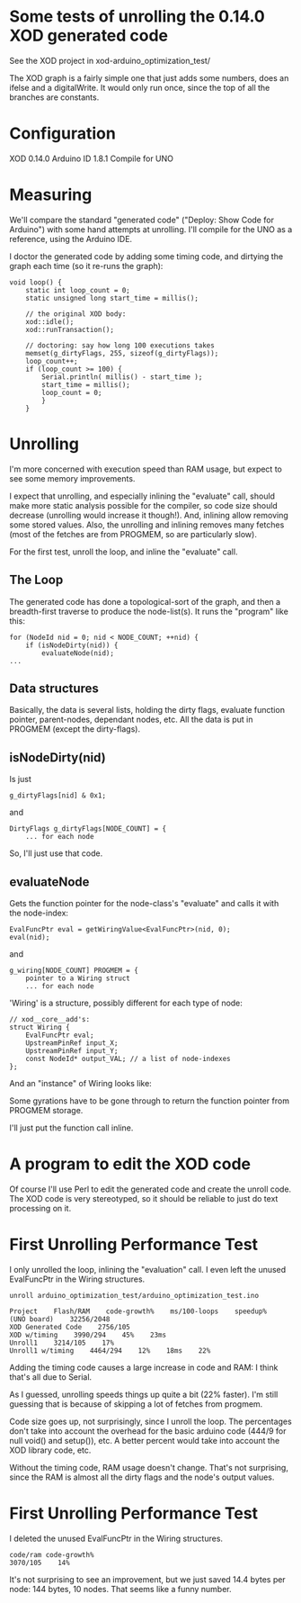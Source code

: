 # Some tests of unrolling the 0.14.0 XOD generated code

See the XOD project in xod-arduino_optimization_test/

The XOD graph is a fairly simple one that just adds some numbers, does an ifelse and a digitalWrite. It would only run once, since the top of all the branches are constants.

# Configuration

XOD 0.14.0
Arduino ID 1.8.1
Compile for UNO

# Measuring

We'll compare the standard "generated code" ("Deploy: Show Code for Arduino") with some hand attempts at unrolling. I'll compile for the UNO as a reference, using the Arduino IDE.

I doctor the generated code by adding some timing code, and dirtying the graph each time (so it re-runs the graph):

    void loop() {
        static int loop_count = 0;
        static unsigned long start_time = millis();
        
        // the original XOD body:
        xod::idle();
        xod::runTransaction();
        
        // doctoring: say how long 100 executions takes
        memset(g_dirtyFlags, 255, sizeof(g_dirtyFlags));
        loop_count++;
        if (loop_count >= 100) {
            Serial.println( millis() - start_time );
            start_time = millis();
            loop_count = 0;
            }
        }
             
# Unrolling

I'm more concerned with execution speed than RAM usage, but expect to see some memory improvements.

I expect that unrolling, and especially inlining the "evaluate" call, should make more static analysis possible for the compiler, so code size should decrease (unrolling would increase it though!). And, inlining allow removing some stored values. Also, the unrolling and inlining removes many fetches (most of the fetches are from PROGMEM, so are particularly slow).

For the first test, unroll the loop, and inline the "evaluate" call.

## The Loop

The generated code has done a topological-sort of the graph, and then a breadth-first traverse to produce the node-list(s). It runs the "program" like this:

    for (NodeId nid = 0; nid < NODE_COUNT; ++nid) {
        if (isNodeDirty(nid)) {
            evaluateNode(nid);
    ...

## Data structures

Basically, the data is several lists, holding the dirty flags, evaluate function pointer, parent-nodes, dependant nodes, etc. All the data is put in PROGMEM (except the dirty-flags).

## isNodeDirty(nid)

Is just

    g_dirtyFlags[nid] & 0x1;

and 

    DirtyFlags g_dirtyFlags[NODE_COUNT] = {
        ... for each node
    
So, I'll just use that code.

## evaluateNode

Gets the function pointer for the node-class's "evaluate" and calls it with the node-index:

    EvalFuncPtr eval = getWiringValue<EvalFuncPtr>(nid, 0);
    eval(nid);

and 

    g_wiring[NODE_COUNT] PROGMEM = {
        pointer to a Wiring struct
        ... for each node

'Wiring' is a structure, possibly different for each type of node:

    // xod__core__add's:
    struct Wiring {
        EvalFuncPtr eval;
        UpstreamPinRef input_X;
        UpstreamPinRef input_Y;
        const NodeId* output_VAL; // a list of node-indexes
    };

And an "instance" of Wiring looks like:

Some gyrations have to be gone through to return the function pointer from PROGMEM storage.

I'll just put the function call inline.

# A program to edit the XOD code

Of course I'll use Perl to edit the generated code and create the unroll code. The XOD code is very stereotyped, so it should be reliable to just do text processing on it.

# First Unrolling Performance Test

I only unrolled the loop, inlining the "evaluation" call. I even left the unused EvalFuncPtr in the Wiring structures.

    unroll arduino_optimization_test/arduino_optimization_test.ino

    Project    Flash/RAM    code-growth%    ms/100-loops    speedup%    
    (UNO board)    32256/2048            
    XOD Generated Code    2756/105            
    XOD w/timing    3990/294    45%    23ms    
    Unroll1    3214/105    17%        
    Unroll1 w/timing    4464/294    12%    18ms    22%

Adding the timing code causes a large increase in code and RAM: I think that's all due to Serial. 

As I guessed, unrolling speeds things up quite a bit (22% faster). I'm still guessing that is because of skipping a lot of fetches from progmem. 

Code size goes up, not surprisingly, since I unroll the loop. The percentages don't take into account the overhead for the basic arduino code (444/9 for null void() and setup()), etc. A better percent would take into account the XOD library code, etc.

Without the timing code, RAM usage doesn't change. That's not surprising, since the RAM is almost all the dirty flags and the node's output values.

# First Unrolling Performance Test

I deleted the unused EvalFuncPtr in the Wiring structures.

	code/ram code-growth%
	3070/105	14%

It's not surprising to see an improvement, but we just saved 14.4 bytes per node: 144 bytes, 10 nodes. That seems like a funny number.


